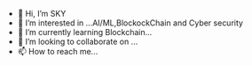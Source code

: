 - 👋 Hi, I’m SKY
- 👀 I’m interested in ...AI/ML,BlockockChain and Cyber security 
- 🌱 I’m currently learning Blockchain...
- 💞️ I’m looking to collaborate on ...
- 📫 How to reach me...

<!---
WorldOneSKY/WorldOneSKY is a ✨ special ✨ repository because its `README.md` (this file) appears on your GitHub profile.
You can click the Preview link to take a look at your changes.
--->
